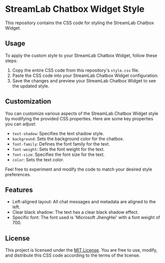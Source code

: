 # StreamLab Chatbox Widget Style

This repository contains the CSS code for styling the StreamLab Chatbox Widget.

## Usage

To apply the custom style to your StreamLab Chatbox Widget, follow these steps:

1. Copy the entire CSS code from this repository's `style.css` file.
2. Paste the CSS code into your StreamLab Chatbox Widget configuration.
3. Save the changes and preview your StreamLab Chatbox Widget to see the updated style.

## Customization

You can customize various aspects of the StreamLab Chatbox Widget style by modifying the provided CSS properties. Here are some key properties you can adjust:

- `text-shadow`: Specifies the text shadow style.
- `background`: Sets the background color for the chatbox.
- `font-family`: Defines the font family for the text.
- `font-weight`: Sets the font weight for the text.
- `font-size`: Specifies the font size for the text.
- `color`: Sets the text color.

Feel free to experiment and modify the code to match your desired style preferences.

## Features

- Left-aligned layout: All chat messages and metadata are aligned to the left.
- Clear black shadow: The text has a clear black shadow effect.
- Specific font: The font used is 'Microsoft JhengHei' with a font weight of 700.

## License

This project is licensed under the [MIT License](LICENSE). You are free to use, modify, and distribute this CSS code according to the terms of the license.


